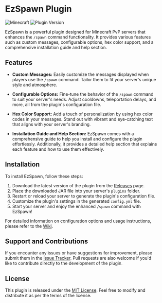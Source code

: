 # EzSpawn Plugin

![Minecraft](https://img.shields.io/badge/Minecraft-1.19.4-green.svg) ![Plugin Version](https://img.shields.io/badge/Plugin%20Version-v0.0.3-blue.svg)

EzSpawn is a powerful plugin designed for Minecraft PvP servers that enhances the `/spawn` command functionality. It provides various features such as custom messages, configurable options, hex color support, and a comprehensive installation guide and help section.

## Features

- **Custom Messages:** Easily customize the messages displayed when players use the `/spawn` command. Tailor them to fit your server's unique style and atmosphere.

- **Configurable Options:** Fine-tune the behavior of the `/spawn` command to suit your server's needs. Adjust cooldowns, teleportation delays, and more, all from the plugin's configuration file.

- **Hex Color Support:** Add a touch of personalization by using hex color codes in your messages. Stand out with vibrant and eye-catching text that aligns with your server's branding.

- **Installation Guide and Help Section:** EzSpawn comes with a comprehensive guide to help you install and configure the plugin effortlessly. Additionally, it provides a detailed help section that explains each feature and how to use them effectively.

## Installation

To install EzSpawn, follow these steps:

1. Download the latest version of the plugin from the [Releases]([https://github.com/your-username/EzSpawn/releases](https://github.com/Ammar-XD/EzSpawn/releases/tag/ezspawn)) page.
2. Place the downloaded JAR file into your server's `plugins` folder.
3. Restart or reload your server to generate the plugin's configuration file.
4. Customize the plugin's settings in the generated `config.yml` file.
5. Start your server and enjoy the enhanced `/spawn` command with EzSpawn!

For detailed information on configuration options and usage instructions, please refer to the [Wiki](https://github.com/your-username/EzSpawn/wiki).

## Support and Contributions

If you encounter any issues or have suggestions for improvement, please submit them in the [Issue Tracker](https://github.com/your-username/EzSpawn/issues). Pull requests are also welcome if you'd like to contribute directly to the development of the plugin.

## License

This plugin is released under the [MIT License](https://github.com/your-username/EzSpawn/blob/main/LICENSE). Feel free to modify and distribute it as per the terms of the license.

